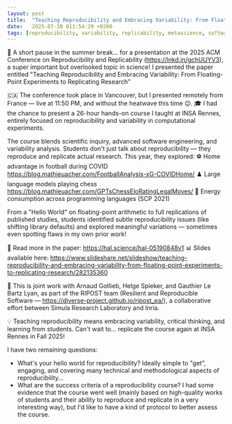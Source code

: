 ```yaml
---
layout: post
title:  "Teaching Reproducibility and Embracing Variability: From Floating-Point Experiments to Replicating Research"
date:   2025-07-30 011:54:29 +0200
tags: [reproducibility, variability, replicability, metascience, software engineering, teaching, chess, soccer, football]
---
```



🧪 A short pause in the summer break... for a presentation at the 2025 ACM Conference on Reproducibility and Replicability (https://lnkd.in/gchUUYV3), a super important but overlooked topic in science! 
I presented the paper entitled "Teaching Reproducibility and Embracing Variability: From Floating-Point Experiments to Replicating Research"

🇨🇦 The conference took place in Vancouver, but I presented remotely from France — live at 11:50 PM, and without the heatwave this time 😉.
🎓 I had the chance to present a 26-hour hands-on course I taught at INSA Rennes, entirely focused on reproducibility and variability in computational experiments.

The course blends scientific inquiry, advanced software engineering, and variability analysis. Students don't just talk about reproducibility — they reproduce and replicate actual research. This year, they explored:
⚽️ Home advantage in football during COVID https://blog.mathieuacher.com/FootballAnalysis-xG-COVIDHome/
♟️ Large language models playing chess https://blog.mathieuacher.com/GPTsChessEloRatingLegalMoves/
🔋 Energy consumption across programming languages (SCP 2021)

From a "Hello World" on floating-point arithmetic to full replications of published studies, students identified subtle reproducibility issues (like shifting library defaults) and explored meaningful variations — sometimes even spotting flaws in my own prior work!

📄 Read more in the paper: https://hal.science/hal-05190848v1
📊 Slides available here: https://www.slideshare.net/slideshow/teaching-reproducibility-and-embracing-variability-from-floating-point-experiments-to-replicating-research/282135360

🤝 This is joint work with Arnaud Gotlieb, Helge Spieker, and Gauthier Le Bartz Lyan, as part of the RIPOST team (Resilient and Reproducible Software — https://diverse-project.github.io/ripost_ea/), a collaborative effort between Simula Research Laboratory and Inria.

💡 Teaching reproducibility means embracing variability, critical thinking, and learning from students.
Can't wait to... replicate the course again at INSA Rennes in Fall 2025!

I have two remaining questions:
 * What's your hello world for reproducibility? Ideally simple to "get", engaging, and covering many technical and methodological aspects of reproducibility...
 * What are the success criteria of a reproducibility course? I had some evidence that the course went well (mainly based on high-quality works of students and their ability to reproduce and replicate in a very interesting way), but I'd like to have a kind of protocol to better assess the course. 




